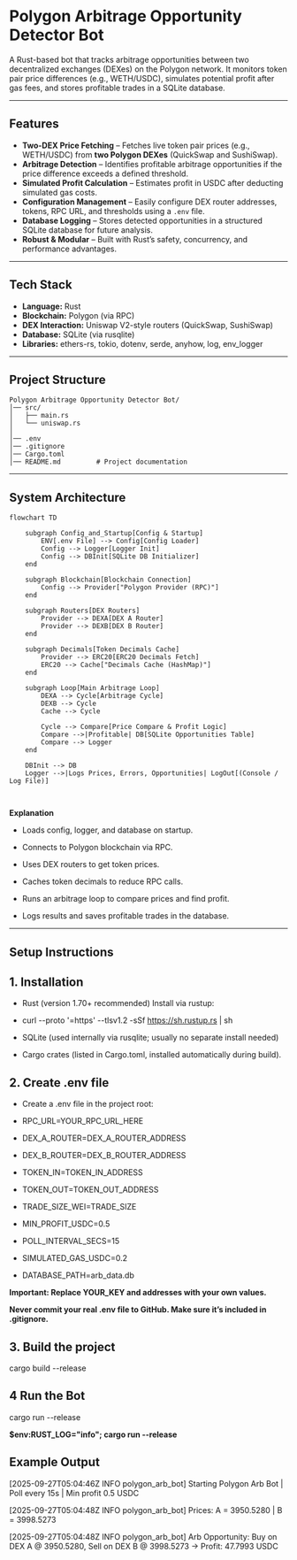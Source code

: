 # Polygon Arbitrage Opportunity Detector Bot

A Rust-based bot that tracks arbitrage opportunities between two decentralized exchanges (DEXes) on the Polygon network. It monitors token pair price differences (e.g., WETH/USDC), simulates potential profit after gas fees, and stores profitable trades in a SQLite database.

---

## Features

- **Two-DEX Price Fetching** – Fetches live token pair prices (e.g., WETH/USDC) from **two Polygon DEXes** (QuickSwap and SushiSwap).  
- **Arbitrage Detection** – Identifies profitable arbitrage opportunities if the price difference exceeds a defined threshold.  
- **Simulated Profit Calculation** – Estimates profit in USDC after deducting simulated gas costs.  
- **Configuration Management** – Easily configure DEX router addresses, tokens, RPC URL, and thresholds using a `.env` file.  
- **Database Logging** – Stores detected opportunities in a structured SQLite database for future analysis.  
- **Robust & Modular** – Built with Rust’s safety, concurrency, and performance advantages.  

---

## Tech Stack

- **Language:** Rust  
- **Blockchain:** Polygon (via RPC)  
- **DEX Interaction:** Uniswap V2-style routers (QuickSwap, SushiSwap)  
- **Database:** SQLite (via rusqlite)  
- **Libraries:** ethers-rs, tokio, dotenv, serde, anyhow, log, env_logger  

---

## Project Structure

```plaintext
Polygon Arbitrage Opportunity Detector Bot/
│── src/
│   ├── main.rs       
│   └── uniswap.rs   
│
│── .env             
│── .gitignore       
│── Cargo.toml      
│── README.md         # Project documentation
```

---

##  System Architecture

```mermaid
flowchart TD

    subgraph Config_and_Startup[Config & Startup]
        ENV[.env File] --> Config[Config Loader]
        Config --> Logger[Logger Init]
        Config --> DBInit[SQLite DB Initializer]
    end

    subgraph Blockchain[Blockchain Connection]
        Config --> Provider["Polygon Provider (RPC)"]
    end

    subgraph Routers[DEX Routers]
        Provider --> DEXA[DEX A Router]
        Provider --> DEXB[DEX B Router]
    end

    subgraph Decimals[Token Decimals Cache]
        Provider --> ERC20[ERC20 Decimals Fetch]
        ERC20 --> Cache["Decimals Cache (HashMap)"]
    end

    subgraph Loop[Main Arbitrage Loop]
        DEXA --> Cycle[Arbitrage Cycle]
        DEXB --> Cycle
        Cache --> Cycle

        Cycle --> Compare[Price Compare & Profit Logic]
        Compare -->|Profitable| DB[SQLite Opportunities Table]
        Compare --> Logger
    end

    DBInit --> DB
    Logger -->|Logs Prices, Errors, Opportunities| LogOut[(Console / Log File)]

                                                                                             
```


 **Explanation**

- Loads config, logger, and database on startup.

- Connects to Polygon blockchain via RPC.

- Uses DEX routers to get token prices.

- Caches token decimals to reduce RPC calls.

- Runs an arbitrage loop to compare prices and find profit.

- Logs results and saves profitable trades in the database.

---

## Setup Instructions

## 1. Installation

- Rust (version 1.70+ recommended)
Install via rustup:

- curl --proto '=https' --tlsv1.2 -sSf https://sh.rustup.rs | sh


- SQLite (used internally via rusqlite; usually no separate install needed)

- Cargo crates (listed in Cargo.toml, installed automatically during build).


## 2. Create .env file

- Create a .env file in the project root:

- RPC_URL=YOUR_RPC_URL_HERE

- DEX_A_ROUTER=DEX_A_ROUTER_ADDRESS

- DEX_B_ROUTER=DEX_B_ROUTER_ADDRESS

- TOKEN_IN=TOKEN_IN_ADDRESS

- TOKEN_OUT=TOKEN_OUT_ADDRESS

- TRADE_SIZE_WEI=TRADE_SIZE

- MIN_PROFIT_USDC=0.5

- POLL_INTERVAL_SECS=15

- SIMULATED_GAS_USDC=0.2

- DATABASE_PATH=arb_data.db



**Important: Replace YOUR_KEY and addresses with your own values.**

**Never commit your real .env file to GitHub. Make sure it’s included in .gitignore.**


## 3. Build the project

cargo build --release


## 4 Run the Bot

cargo run --release

**$env:RUST_LOG="info"; cargo run --release**

## Example Output

[2025-09-27T05:04:46Z INFO  polygon_arb_bot] Starting Polygon Arb Bot | Poll every 15s | Min profit 0.5 USDC

[2025-09-27T05:04:48Z INFO  polygon_arb_bot] Prices: A = 3950.5280 | B = 3998.5273

[2025-09-27T05:04:48Z INFO  polygon_arb_bot]  Arb Opportunity: Buy on DEX A @ 3950.5280, Sell on DEX B @ 3998.5273 → Profit: 47.7993 USDC







